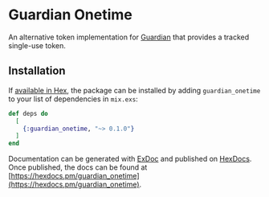 # Guardian Onetime

An alternative token implementation for [Guardian](https://github.com/ueberauth/guardian) that provides a tracked single-use token.

## Installation

If [available in Hex](https://hex.pm/docs/publish), the package can be installed
by adding `guardian_onetime` to your list of dependencies in `mix.exs`:

```elixir
def deps do
  [
    {:guardian_onetime, "~> 0.1.0"}
  ]
end
```

Documentation can be generated with [ExDoc](https://github.com/elixir-lang/ex_doc)
and published on [HexDocs](https://hexdocs.pm). Once published, the docs can
be found at [https://hexdocs.pm/guardian_onetime](https://hexdocs.pm/guardian_onetime).
